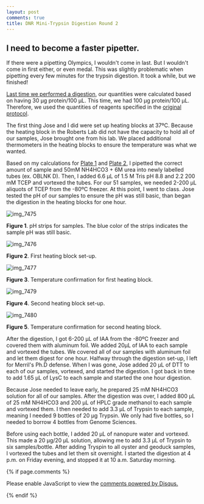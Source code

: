 ```yaml
---
layout: post
comments: true
title: DNR Mini-Trypsin Digestion Round 2
---
```


## I need to become a faster pipetter.

If there were a pipetting Olympics, I wouldn't come in last. But I wouldn't come in first either, or even medal. This was slightly problematic when pipetting every few minutes for the trypsin digestion. It took a while, but we finished!

[Last time we performed a digestion](https://yaaminiv.github.io/Mini-Trypsin-Digestion/), our quantities were calculated based on having 30 µg protein/100 µL. This time, we had 100 µg protein/100 µL. Therefore, we used the quantities of reagents specified in the [original protocol](https://github.com/RobertsLab/resources/blob/master/protocols/ProteinprepforMSMS.md).

The first thing Jose and I did were set up heating blocks at 37ºC. Because the heating block in the Roberts Lab did not have the capacity to hold all of our samples, Jose brought one from his lab. We placed additional thermometers in the heating blocks to ensure the temperature was what we wanted.

Based on my calculations for [Plate 1](https://github.com/RobertsLab/project-oyster-oa/tree/master/analyses/DNR_BCA_Analysis/2017-5-25_Plate_1_BCA_analyses.xlsx) and [Plate 2](https://github.com/RobertsLab/project-oyster-oa/tree/master/analyses/DNR_BCA_Analysis/2017-5-25_Plate_2_BCA_analyses.xlsx), I pipetted the correct amount of sample and 50mM NH4HCO3 + 6M urea into newly labelled tubes (ex. OBLNK D). Then, I added 6.6 µL of 1.5 M Tris pH 8.8 and 2.2 200 mM TCEP and vortexed the tubes. For our 51 samples, we needed 2-200 µL aliquots of TCEP from the -80ºC freezer. At this point, I went to class. Jose tested the pH of our samples to ensure the pH was still basic, than began the digestion in the heating blocks for one hour.

![img_7475](https://cloud.githubusercontent.com/assets/22335838/26570049/2de0f8b2-44c3-11e7-9ccf-32026ad1a087.JPG)

**Figure 1**. pH strips for samples. The blue color of the strips indicates the sample pH was still basic.

![img_7476](https://cloud.githubusercontent.com/assets/22335838/26570062/39da2d28-44c3-11e7-9df5-f08f82c0e40a.JPG)

**Figure 2**. First heating block set-up.

![img_7477](https://cloud.githubusercontent.com/assets/22335838/26570081/666b19f6-44c3-11e7-88c6-7098c2b1c1fd.JPG)

**Figure 3**. Temperature confirmation for first heating block.

![img_7479](https://cloud.githubusercontent.com/assets/22335838/26570064/3dd21d28-44c3-11e7-920f-d919c6d18753.JPG)

**Figure 4**. Second heating block set-up.

![img_7480](https://cloud.githubusercontent.com/assets/22335838/26570093/6ffeffb4-44c3-11e7-8259-1bfbfc169b24.JPG)

**Figure 5**. Temperature confirmation for second heating block.

After the digestion, I got 6-200 µL of IAA from the -80ºC freezer and covered them with aluminum foil. We added 20µL of IAA to each sample and vortexed the tubes. We covered all of our samples with aluminum foil and let them digest for one hour. Halfway through the digestion set-up, I left for Merril's Ph.D defense. When I was gone, Jose added 20 µL of DTT to each of our samples, vortexed, and started the digestion. I got back in time to add 1.65 µL of LysC to each sample and started the one hour digestion.

Because Jose needed to leave early, he prepared 25 mM NH4HCO3 solution for all of our samples. After the digestion was over, I added 800 µL of 25 mM NH4HCO3 and 200 µL of HPLC grade methanol to each sample and vortexed them. I then needed to add 3.3 µL of Trypsin to each sample, meaning I needed 9 bottles of 20 µg Trypsin. We only had five bottles, so I needed to borrow 4 bottles from Genome Sciences. 

Before using each bottle, I added 20 µL of nanopure water and vortexed. This made a 20 µg/20 µL solution, allowing me to add 3.3 µL of Trypsin to six samples/bottle. After adding Tryspin to all oyster and geoduck samples, I vortexed the tubes and let them sit overnight. I started the digestion at 4 p.m. on Friday evening, and stopped it at 10 a.m. Saturday morning.

{% if page.comments %}

<div id="disqus_thread"></div>
<script>

/**
*  RECOMMENDED CONFIGURATION VARIABLES: EDIT AND UNCOMMENT THE SECTION BELOW TO INSERT DYNAMIC VALUES FROM YOUR PLATFORM OR CMS.
*  LEARN WHY DEFINING THESE VARIABLES IS IMPORTANT: https://disqus.com/admin/universalcode/#configuration-variables*/
/*
var disqus_config = function () {
this.page.url = PAGE_URL;  // Replace PAGE_URL with your page's canonical URL variable
this.page.identifier = PAGE_IDENTIFIER; // Replace PAGE_IDENTIFIER with your page's unique identifier variable
};
*/
(function() { // DON'T EDIT BELOW THIS LINE
var d = document, s = d.createElement('script');
s.src = 'https://the-responsible-grad-student.disqus.com/embed.js';
s.setAttribute('data-timestamp', +new Date());
(d.head || d.body).appendChild(s);
})();
</script>
<noscript>Please enable JavaScript to view the <a href="https://disqus.com/?ref_noscript">comments powered by Disqus.</a></noscript>

{% endif %}

<script id="dsq-count-scr" src="//the-responsible-grad-student.disqus.com/count.js" async></script>
